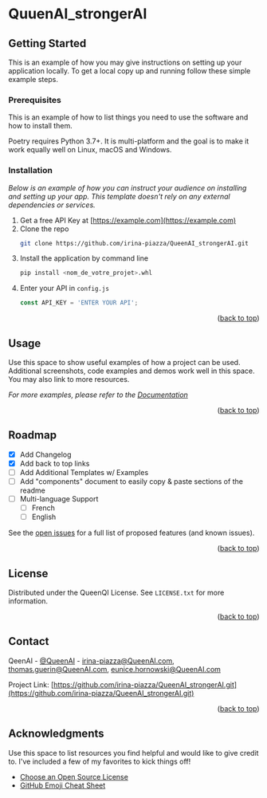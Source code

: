 # QuuenAI_strongerAI
<!-- GETTING STARTED -->
## Getting Started

This is an example of how you may give instructions on setting up your application locally.
To get a local copy up and running follow these simple example steps.

### Prerequisites

This is an example of how to list things you need to use the software and how to install them.

Poetry requires Python 3.7+. It is multi-platform and the goal is to make it work equally well on Linux, macOS and Windows.


### Installation

_Below is an example of how you can instruct your audience on installing and setting up your app. This template doesn't rely on any external dependencies or services._

1. Get a free API Key at [https://example.com](https://example.com)
2. Clone the repo
   ```sh
   git clone https://github.com/irina-piazza/QueenAI_strongerAI.git
   ```
3. Install the application by command line
   ```sh
   pip install <nom_de_votre_projet>.whl
   ```
4. Enter your API in `config.js`
   ```js
   const API_KEY = 'ENTER YOUR API';
   ```

<p align="right">(<a href="#readme-top">back to top</a>)</p>



<!-- USAGE EXAMPLES -->
## Usage

Use this space to show useful examples of how a project can be used. Additional screenshots, code examples and demos work well in this space. You may also link to more resources.

_For more examples, please refer to the [Documentation](https://example.com)_

<p align="right">(<a href="#readme-top">back to top</a>)</p>



<!-- ROADMAP -->
## Roadmap

- [x] Add Changelog
- [x] Add back to top links
- [ ] Add Additional Templates w/ Examples
- [ ] Add "components" document to easily copy & paste sections of the readme
- [ ] Multi-language Support
    - [ ] French
    - [ ] English

See the [open issues](https://github.com/othneildrew/Best-README-Template/issues) for a full list of proposed features (and known issues).

<p align="right">(<a href="#readme-top">back to top</a>)</p>


<!-- LICENSE -->
## License

Distributed under the QueenQI License. See `LICENSE.txt` for more information.

<p align="right">(<a href="#readme-top">back to top</a>)</p>



<!-- CONTACT -->
## Contact

QeenAI - [@QueenAI](https://twitter.com/QueenAI) - irina-piazza@QueenAI.com, thomas.guerin@QueenAI.com, eunice.hornowski@QueenAI.com

Project Link: [https://github.com/irina-piazza/QueenAI_strongerAI.git](https://github.com/irina-piazza/QueenAI_strongerAI.git)

<p align="right">(<a href="#readme-top">back to top</a>)</p>



<!-- ACKNOWLEDGMENTS -->
## Acknowledgments

Use this space to list resources you find helpful and would like to give credit to. I've included a few of my favorites to kick things off!

* [Choose an Open Source License](https://choosealicense.com)
* [GitHub Emoji Cheat Sheet](https://www.webpagefx.com/tools/emoji-cheat-sheet)



